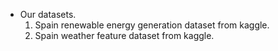 + Our datasets.
	1) Spain renewable energy generation dataset from kaggle.
	2) Spain weather feature dataset from kaggle.
